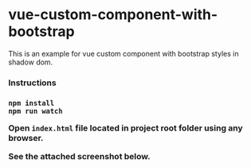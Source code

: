 vue-custom-component-with-bootstrap
===================================
This is an example for vue custom component with bootstrap styles in shadow dom.

<h3>Instructions<h3>

```
npm install
npm run watch
```
Open `index.html` file located in project root folder using any browser.

See the attached screenshot below.
